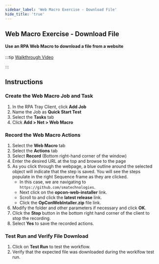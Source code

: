```yaml
---
sidebar_label: 'Web Macro Exercise - Download File'
hide_title: 'true'
---
```



## Web Macro Exercise - Download File


#### Use an RPA Web Macro to download a file from a website

:::tip [Walkthrough Video](../static/img/vs-web-macro-download-file.mp4)

:::

## Instructions 

### Create the Web Macro Job and Task

1. In the RPA Tray Client, click **Add Job**
2. Name the Job as **Quick Start Test**
3. Select the **Tasks** tab
5. Click **Add > Net > Web Macro**

### Record the Web Macro Actions

1. Select the **Web Macro** tab
2. Select the **Actions** tab
3. Select **Record** (Bottom right-hand corner of the window)
4. Enter the desired URL at the top and  browse to the page
5. As you click through the webpage, a blue outline around the selected object will indicate that the step is saved. You will see the steps populate in the right Sequence frame as they are clicked.
    - In this case, we are navigating to `https://github.com/smatechnologies`.
    - Next click on the **opcon-web-installer** link.
    - Scroll to and click the **latest release** link.
    - Click the **OpConWebIntaller.zip** file link.
6. Modify the folder and other parameters if necessary and click **OK**.
7. Click the **Stop** button in the bottom right hand corner of the client to stop the recording.
8. Select **Yes** to save the recorded actions.

### Test Run and Verify File Download 

1. Click on **Test Run** to test the workflow.
2. Verify that the expected file was downloaded during the worklfow test run.



